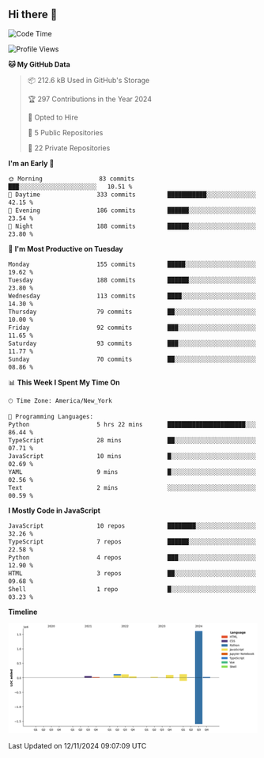## Hi there 👋

<!--START_SECTION:waka-->
![Code Time](http://img.shields.io/badge/Code%20Time-102%20hrs%2028%20mins-blue)

![Profile Views](http://img.shields.io/badge/Profile%20Views-72-blue)

**🐱 My GitHub Data** 

> 📦 212.6 kB Used in GitHub's Storage 
 > 
> 🏆 297 Contributions in the Year 2024
 > 
> 💼 Opted to Hire
 > 
> 📜 5 Public Repositories 
 > 
> 🔑 22 Private Repositories 
 > 
**I'm an Early 🐤** 

```text
🌞 Morning                83 commits          ███░░░░░░░░░░░░░░░░░░░░░░   10.51 % 
🌆 Daytime                333 commits         ███████████░░░░░░░░░░░░░░   42.15 % 
🌃 Evening                186 commits         ██████░░░░░░░░░░░░░░░░░░░   23.54 % 
🌙 Night                  188 commits         ██████░░░░░░░░░░░░░░░░░░░   23.80 % 
```
📅 **I'm Most Productive on Tuesday** 

```text
Monday                   155 commits         █████░░░░░░░░░░░░░░░░░░░░   19.62 % 
Tuesday                  188 commits         ██████░░░░░░░░░░░░░░░░░░░   23.80 % 
Wednesday                113 commits         ████░░░░░░░░░░░░░░░░░░░░░   14.30 % 
Thursday                 79 commits          ██░░░░░░░░░░░░░░░░░░░░░░░   10.00 % 
Friday                   92 commits          ███░░░░░░░░░░░░░░░░░░░░░░   11.65 % 
Saturday                 93 commits          ███░░░░░░░░░░░░░░░░░░░░░░   11.77 % 
Sunday                   70 commits          ██░░░░░░░░░░░░░░░░░░░░░░░   08.86 % 
```


📊 **This Week I Spent My Time On** 

```text
🕑︎ Time Zone: America/New_York

💬 Programming Languages: 
Python                   5 hrs 22 mins       ██████████████████████░░░   86.44 % 
TypeScript               28 mins             ██░░░░░░░░░░░░░░░░░░░░░░░   07.71 % 
JavaScript               10 mins             █░░░░░░░░░░░░░░░░░░░░░░░░   02.69 % 
YAML                     9 mins              █░░░░░░░░░░░░░░░░░░░░░░░░   02.56 % 
Text                     2 mins              ░░░░░░░░░░░░░░░░░░░░░░░░░   00.59 % 
```

**I Mostly Code in JavaScript** 

```text
JavaScript               10 repos            ████████░░░░░░░░░░░░░░░░░   32.26 % 
TypeScript               7 repos             ██████░░░░░░░░░░░░░░░░░░░   22.58 % 
Python                   4 repos             ███░░░░░░░░░░░░░░░░░░░░░░   12.90 % 
HTML                     3 repos             ██░░░░░░░░░░░░░░░░░░░░░░░   09.68 % 
Shell                    1 repo              █░░░░░░░░░░░░░░░░░░░░░░░░   03.23 % 
```



**Timeline**

![Lines of Code chart](https://raw.githubusercontent.com/dikshithvishnu/dikshithvishnu/main/assets/bar_graph.png)


 Last Updated on 12/11/2024 09:07:09 UTC
<!--END_SECTION:waka-->
